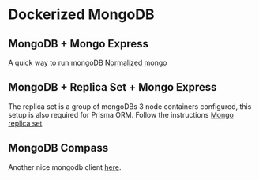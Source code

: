 # Dockerized MongoDB

## MongoDB + Mongo Express

A quick way to run mongoDB [Normalized mongo](/normalized-mongodb/)

## MongoDB + Replica Set + Mongo Express

The replica set is a group of mongoDBs 3 node containers configured, this setup is also required for Prisma ORM. Follow the instructions [Mongo replica set](/mongo-replica-set/)

## MongoDB Compass

Another nice mongodb client [here](https://www.mongodb.com/products/tools/compass).
